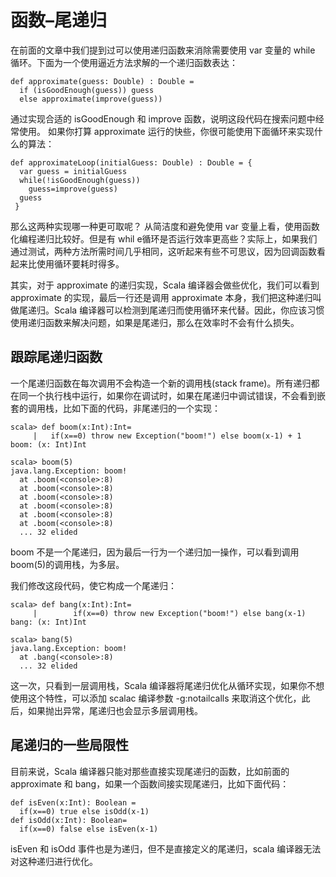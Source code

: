 # 函数–尾递归 #

在前面的文章中我们提到过可以使用递归函数来消除需要使用 var 变量的 while 循环。下面为一个使用逼近方法求解的一个递归函数表达：

```
def approximate(guess: Double) : Double =
  if (isGoodEnough(guess)) guess
  else approximate(improve(guess))
```

通过实现合适的 isGoodEnough 和 improve 函数，说明这段代码在搜索问题中经常使用。 如果你打算 approximate 运行的快些，你很可能使用下面循环来实现什么的算法：

```
def approximateLoop(initialGuess: Double) : Double = {
  var guess = initialGuess
  while(!isGoodEnough(guess))
    guess=improve(guess)
  guess
 } 
```

那么这两种实现哪一种更可取呢？ 从简洁度和避免使用 var 变量上看，使用函数化编程递归比较好。但是有 whil e循环是否运行效率更高些？实际上，如果我们通过测试，两种方法所需时间几乎相同，这听起来有些不可思议，因为回调函数看起来比使用循环要耗时得多。

其实，对于 approximate 的递归实现，Scala 编译器会做些优化，我们可以看到 approximate 的实现，最后一行还是调用 approximate 本身，我们把这种递归叫做尾递归。Scala 编译器可以检测到尾递归而使用循环来代替。因此，你应该习惯使用递归函数来解决问题，如果是尾递归，那么在效率时不会有什么损失。

## 跟踪尾递归函数 ##

一个尾递归函数在每次调用不会构造一个新的调用栈(stack frame)。所有递归都在同一个执行栈中运行，如果你在调试时，如果在尾递归中调试错误，不会看到嵌套的调用栈，比如下面的代码，非尾递归的一个实现：

```
scala> def boom(x:Int):Int=
     |   if(x==0) throw new Exception("boom!") else boom(x-1) + 1
boom: (x: Int)Int
```

```
scala> boom(5)
java.lang.Exception: boom!
  at .boom(<console>:8)
  at .boom(<console>:8)
  at .boom(<console>:8)
  at .boom(<console>:8)
  at .boom(<console>:8)
  at .boom(<console>:8)
  ... 32 elided
```

boom 不是一个尾递归，因为最后一行为一个递归加一操作，可以看到调用 boom(5)的调用栈，为多层。

我们修改这段代码，使它构成一个尾递归：

```
scala> def bang(x:Int):Int=
     |        if(x==0) throw new Exception("boom!") else bang(x-1)
bang: (x: Int)Int
```

```
scala> bang(5)
java.lang.Exception: boom!
  at .bang(<console>:8)
  ... 32 elided
```


这一次，只看到一层调用栈，Scala 编译器将尾递归优化从循环实现，如果你不想使用这个特性，可以添加 scalac 编译参数 -g:notailcalls 来取消这个优化，此后，如果抛出异常，尾递归也会显示多层调用栈。

## 尾递归的一些局限性 ##

目前来说，Scala 编译器只能对那些直接实现尾递归的函数，比如前面的 approximate 和 bang，如果一个函数间接实现尾递归，比如下面代码：

```
def isEven(x:Int): Boolean =
  if(x==0) true else isOdd(x-1)
def isOdd(x:Int): Boolean=
  if(x==0) false else isEven(x-1)
```

isEven 和 isOdd 事件也是为递归，但不是直接定义的尾递归，scala 编译器无法对这种递归进行优化。
